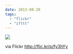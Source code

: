 ```yaml
---
date: 2013-08-20
tags: 
  - "flickr"
  - "ifttt"
---
```


![](http://farm8.staticflickr.com/7427/9551569952_04a3958ecf_b.jpg)  

  
  
via Flickr http://flic.kr/p/fy3hYy
